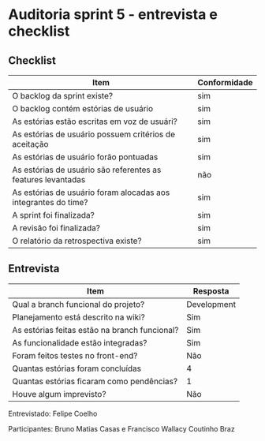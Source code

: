 # Auditoria sprint 5 - entrevista e checklist

## Checklist
|Item | Conformidade| 
|----------|-------------|
|O backlog da sprint existe? | sim |
|O backlog contém estórias de usuário| sim | 
|As estórias estão escritas em voz de usuári? | sim | 
|As estórias de usuário possuem critérios de aceitação| sim | 
|As estórias de usuário forão pontuadas | sim |
|As estórias de usuário são referentes as features levantadas | não |
|As estórias de usuário foram alocadas aos integrantes do time?| sim | 
|A sprint foi finalizada? | sim | 
|A revisão foi finalizada?| sim |
|O relatório da retrospectiva existe?| sim |

## Entrevista

| Item | Resposta |
|------|-----------|
| Qual a branch funcional do projeto?| Development |
| Planejamento está descrito na wiki? | Sim |
|As estórias feitas estão na branch funcional? | Sim |
| As funcionalidade estão integradas? | Sim |
| Foram feitos testes no front-end? | Não |
| Quantas estórias foram concluídas | 4 | 
| Quantas estórias ficaram como pendências? | 1 | 
| Houve algum imprevisto? | Não | 

Entrevistado: Felipe Coelho

Participantes: Bruno Matias Casas e Francisco Wallacy Coutinho Braz
